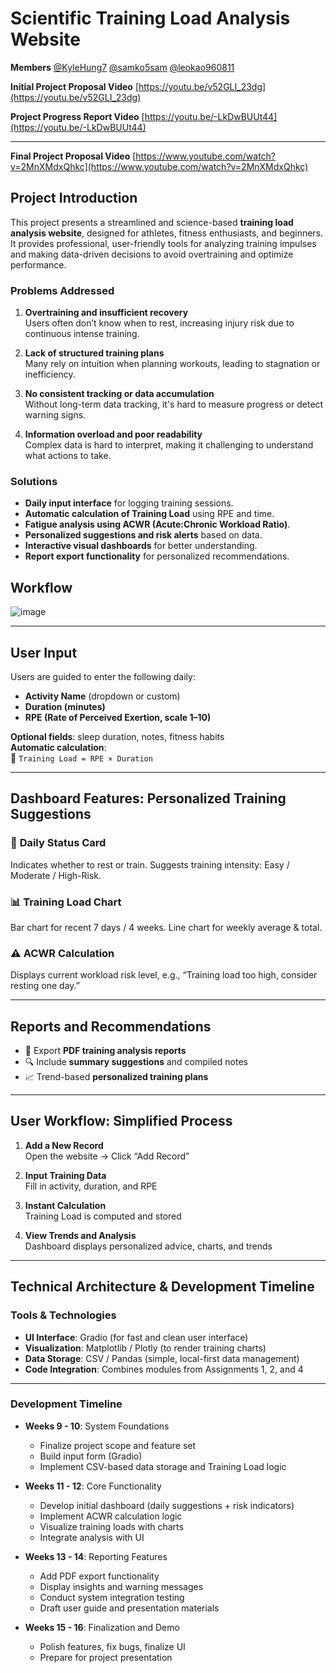 # Scientific Training Load Analysis Website

**Members** [@KyleHung7](https://github.com/KyleHung7) [@samko5sam](https://github.com/samko5sam) [@leokao960811](https://github.com/leokao960811) 

**Initial Project Proposal Video** [https://youtu.be/v52GLI_23dg](https://youtu.be/v52GLI_23dg)

**Project Progress Report Video** [https://youtu.be/-LkDwBUUt44](https://youtu.be/-LkDwBUUt44)

---
**Final Project Proposal Video** [https://www.youtube.com/watch?v=2MnXMdxQhkc](https://www.youtube.com/watch?v=2MnXMdxQhkc)


## Project Introduction
This project presents a streamlined and science-based **training load analysis website**, designed for athletes, fitness enthusiasts, and beginners. It provides professional, user-friendly tools for analyzing training impulses and making data-driven decisions to avoid overtraining and optimize performance.

### **Problems Addressed**
1. **Overtraining and insufficient recovery**  
   Users often don’t know when to rest, increasing injury risk due to continuous intense training.

2. **Lack of structured training plans**  
   Many rely on intuition when planning workouts, leading to stagnation or inefficiency.

3. **No consistent tracking or data accumulation**  
   Without long-term data tracking, it's hard to measure progress or detect warning signs.

4. **Information overload and poor readability**  
   Complex data is hard to interpret, making it challenging to understand what actions to take.

### **Solutions**
- **Daily input interface** for logging training sessions.
- **Automatic calculation of Training Load** using RPE and time.
- **Fatigue analysis using ACWR (Acute:Chronic Workload Ratio)**.
- **Personalized suggestions and risk alerts** based on data.
- **Interactive visual dashboards** for better understanding.
- **Report export functionality** for personalized recommendations.

## Workflow
![image](https://github.com/user-attachments/assets/42066ec1-50ed-46c3-b759-cc78d9f5ff12)

---

## User Input
Users are guided to enter the following daily:

- **Activity Name** (dropdown or custom)
- **Duration (minutes)**
- **RPE (Rate of Perceived Exertion, scale 1–10)**

**Optional fields**: sleep duration, notes, fitness habits  
**Automatic calculation**:  
📌 `Training Load = RPE × Duration`

---

## Dashboard Features: Personalized Training Suggestions

### 🔹 **Daily Status Card**  
Indicates whether to rest or train. Suggests training intensity: Easy / Moderate / High-Risk.

### 📊 **Training Load Chart**  
Bar chart for recent 7 days / 4 weeks. Line chart for weekly average & total.

### ⚠️ **ACWR Calculation**  
Displays current workload risk level, e.g., “Training load too high, consider resting one day.”

---

## Reports and Recommendations

- 📄 Export **PDF training analysis reports**  
- 🔍 Include **summary suggestions** and compiled notes  
- 📈 Trend-based **personalized training plans**

---

## User Workflow: Simplified Process

1. **Add a New Record**  
   Open the website → Click “Add Record”

2. **Input Training Data**  
   Fill in activity, duration, and RPE

3. **Instant Calculation**  
   Training Load is computed and stored

4. **View Trends and Analysis**  
   Dashboard displays personalized advice, charts, and trends

---

## Technical Architecture & Development Timeline

### **Tools & Technologies**
- **UI Interface**: Gradio (for fast and clean user interface)
- **Visualization**: Matplotlib / Plotly (to render training charts)
- **Data Storage**: CSV / Pandas (simple, local-first data management)
- **Code Integration**: Combines modules from Assignments 1, 2, and 4

---

### **Development Timeline**

- **Weeks 9 - 10**: System Foundations  
  - Finalize project scope and feature set  
  - Build input form (Gradio)  
  - Implement CSV-based data storage and Training Load logic

- **Weeks 11 - 12**: Core Functionality  
  - Develop initial dashboard (daily suggestions + risk indicators)  
  - Implement ACWR calculation logic  
  - Visualize training loads with charts  
  - Integrate analysis with UI

- **Weeks 13 - 14**: Reporting Features  
  - Add PDF export functionality  
  - Display insights and warning messages  
  - Conduct system integration testing  
  - Draft user guide and presentation materials

- **Weeks 15 - 16**: Finalization and Demo  
  - Polish features, fix bugs, finalize UI  
  - Prepare for project presentation

